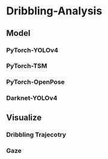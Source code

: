# Dribbling-Analysis

## Model
### PyTorch-YOLOv4

### PyTorch-TSM

### PyTorch-OpenPose

### Darknet-YOLOv4

## Visualize
### Dribbling Trajecotry

### Gaze
